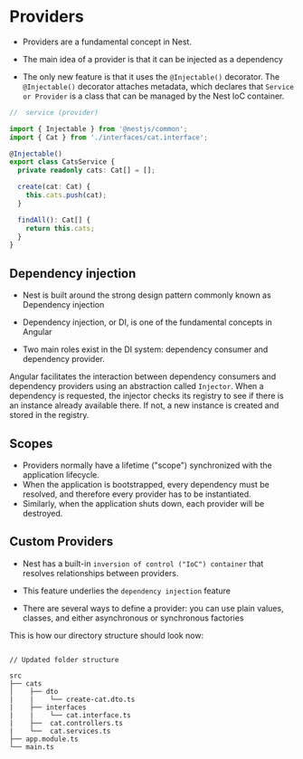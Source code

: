 # Providers

- Providers are a fundamental concept in Nest.

- The main idea of a provider is that it can be injected as a dependency

- The only new feature is that it uses the `@Injectable()` decorator. The `@Injectable()` decorator attaches metadata, which declares that `Service or Provider` is a class that can be managed by the Nest IoC container.

```ts
//  service (provider)

import { Injectable } from '@nestjs/common';
import { Cat } from './interfaces/cat.interface';

@Injectable()
export class CatsService {
  private readonly cats: Cat[] = [];

  create(cat: Cat) {
    this.cats.push(cat);
  }

  findAll(): Cat[] {
    return this.cats;
  }
}
```

## Dependency injection

- Nest is built around the strong design pattern commonly known as Dependency injection

- Dependency injection, or DI, is one of the fundamental concepts in Angular

- Two main roles exist in the DI system: dependency consumer and dependency provider.

Angular facilitates the interaction between dependency consumers and dependency providers using an abstraction called `Injector`. When a dependency is requested, the injector checks its registry to see if there is an instance already available there. If not, a new instance is created and stored in the registry.

## Scopes

- Providers normally have a lifetime ("scope") synchronized with the application lifecycle.
- When the application is bootstrapped, every dependency must be resolved, and therefore every provider has to be instantiated.
- Similarly, when the application shuts down, each provider will be destroyed.

## Custom Providers

- Nest has a built-in `inversion of control ("IoC") container` that resolves relationships between providers.

- This feature underlies the `dependency injection` feature

- There are several ways to define a provider: you can use plain values, classes, and either asynchronous or synchronous factories

This is how our directory structure should look now:

```diagram

// Updated folder structure

src
├── cats
│    ├── dto
|    |    └── create-cat.dto.ts
|    ├── interfaces
|    |    └── cat.interface.ts
|    ├──  cat.controllers.ts
|    └──  cat.services.ts
├── app.module.ts
└── main.ts

```
